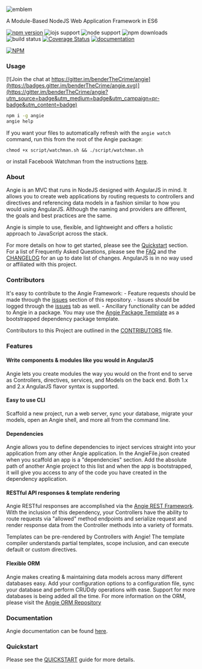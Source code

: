 ![emblem](https://rawgit.com/angie-framework/angie/master/static/images/angie.svg "emblem")

A Module-Based NodeJS Web Application Framework in ES6

[![npm version](https://badge.fury.io/js/angie.svg)](http://badge.fury.io/js/angie "npm version")
![iojs support](https://img.shields.io/badge/iojs-1.7.1+-brightgreen.svg "iojs support")
![node support](https://img.shields.io/badge/node-0.12.0+-brightgreen.svg "node support")
![npm downloads](https://img.shields.io/npm/dm/angie.svg "npm downloads")
![build status](https://travis-ci.org/benderTheCrime/angie.svg?branch=master "build status")
[![Coverage Status](https://coveralls.io/repos/benderTheCrime/angie/badge.svg?branch=master&service=github)](https://coveralls.io/github/benderTheCrime/angie?branch=master "coverage")
[![documentation](https://doc.esdoc.org/github.com/angie-framework/angie/badge.svg)](https://doc.esdoc.org/github.com/angie-framework/angie/ "documentation")

[![NPM](https://nodei.co/npm/angie.png?downloads=true&downloadRank=true&stars=true)](https://nodei.co/npm/angie/)

### Usage

[![Join the chat at https://gitter.im/benderTheCrime/angie](https://badges.gitter.im/benderTheCrime/angie.svg)](https://gitter.im/benderTheCrime/angie?utm_source=badge&utm_medium=badge&utm_campaign=pr-badge&utm_content=badge)
```bash
npm i -g angie
angie help
```
If you want your files to automatically refresh with the `angie watch` command, run this from the root of the
Angie package:
```
chmod +x script/watchman.sh && ./script/watchman.sh
```
or install Facebook Watchman from the instructions [here](https://facebook.github.io/watchman/docs/install.html "Facebook Watchman").

### About
Angie is an MVC that runs in NodeJS designed with AngularJS in mind. It allows you to create web applications by routing requests to controllers and directives and referencing data models in a fashion similar to how you would using AngularJS. Although the naming and providers are different, the goals and best practices are the same.

Angie is simple to use, flexible, and lightweight and offers a holistic approach to JavaScript across the stack.

For more details on how to get started, please see the [Quickstart](#quickstart) section. For a list of Frequently Asked Questions, please see the [FAQ](https://github.com/angie-framework/angie/blob/master/md/FAQ.md "FAQ") and the [CHANGELOG](https://github.com/angie-framework/angie/blob/master/md/CHANGELOG.md "CHANGELOG") for an up to date list of changes. AngularJS is in no way used or affiliated with this project.

### Contributors
It's easy to contribute to the Angie Framework:
    - Feature requests should be made through the [issues](https://github.com/angie-framework/angie-injector/issues "issues") section of this repository.
    - Issues should be logged through the [issues](https://github.com/angie-framework/angie-injector/issues "issues") tab as well.
    - Ancillary functionality can be added to Angie in a package. You may use the [Angie Package Template](https://github.com/angie-framework/angie-package-template "Angie Package Template") as a bootstrapped dependency package template.

Contributors to this Project are outlined in the [CONTRIBUTORS](https://github.com/angie-framework/angie/blob/master/md/CONTRIBUTORS.md "CONTRIBUTORS") file.

### Features
#### Write components &amp; modules like you would in AngularJS
Angie lets you create modules the way you would on the front end to serve as Controllers, directives, services, and Models on the back end. Both 1.x and 2.x AngularJS flavor syntax is supported.

#### Easy to use CLI
Scaffold a new project, run a web server, sync your database, migrate your models, open an Angie shell, and more all from the command line.

#### Dependencies
Angie allows you to define dependencies to inject services straight into your application from any other Angie application. In the AngieFile.json created when you scaffold an app is a "dependencies" section. Add the absolute path of another Angie project to this list and when the app is bootstrapped, it will give you access to any of the code you have created in the dependency application.

#### RESTful API responses &amp; template rendering
Angie RESTful responses are accomplished via the [Angie REST Framework](https://github.com/angie-framework/angie-rest-framework "angie-rest-framework"). With the inclusion of this dependency, your Controllers have the ability to route requests via "allowed" method endpoints and serialize request and render response data from the Controller methods into a variety of formats.

Templates can be pre-rendered by Controllers with Angie! The template compiler understands partial templates, scope inclusion, and can execute default or custom directives.

#### Flexible ORM
Angie makes creating &amp; maintaining data models across many different databases easy. Add your configuration options to a configuration file, sync your database and perform CRUDdy operations with ease. Support for more databases is being added all the time. For more information on the ORM, please visit the [Angie ORM Repository](https://github.com/angie-framework/angie-orm "angie-orm")

<!-- #### "6-way" databinding -->
<!-- #### Desktop Application Manager -->

### Documentation
Angie documentation can be found [here](https://doc.esdoc.org/github.com/angie-framework/angie/ "documentation").

### Quickstart
Please see the [QUICKSTART](https://github.com/angie-framework/angie/blob/master/md/QUICKSTART.md "QUICKSTART") guide for more details.